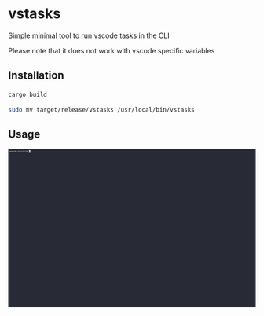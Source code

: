 # vstasks
Simple minimal tool to run vscode tasks in the CLI

Please note that it does not work with vscode specific variables

## Installation
```bash
cargo build
```

```bash
sudo mv target/release/vstasks /usr/local/bin/vstasks
```

## Usage

![](usage.gif)
